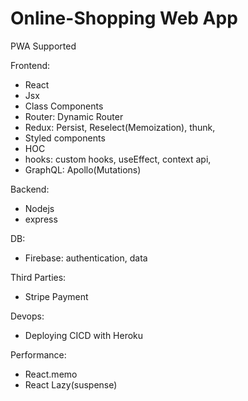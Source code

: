 # Online-Shopping Web App

PWA Supported

Frontend:

- React
- Jsx
- Class Components
- Router: Dynamic Router
- Redux: Persist, Reselect(Memoization), thunk,
- Styled components
- HOC
- hooks: custom hooks, useEffect, context api,
- GraphQL: Apollo(Mutations)


Backend:

- Nodejs 
- express


DB:

- Firebase: authentication, data

Third Parties:
- Stripe Payment

Devops:
- Deploying CICD with Heroku

Performance:
- React.memo
- React Lazy(suspense)
